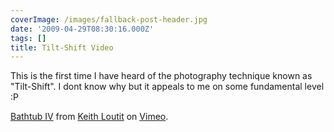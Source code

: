 ```yaml
---
coverImage: /images/fallback-post-header.jpg
date: '2009-04-29T08:30:16.000Z'
tags: []
title: Tilt-Shift Video
---
```


This is the first time I have heard of the photography technique known as "Tilt-Shift". I dont know why but it appeals to me on some fundamental level :P<!-- more -->

<object width="702" height="399" data="https://vimeo.com/moogaloop.swf?clip_id=3156959&amp;server=vimeo.com&amp;show_title=1&amp;show_byline=1&amp;show_portrait=1&amp;color=ffffff&amp;fullscreen=1" type="application/x-shockwave-flash"><param name="allowfullscreen" value="true" /><param name="allowscriptaccess" value="always" /><param name="src" value="https://vimeo.com/moogaloop.swf?clip_id=3156959&amp;server=vimeo.com&amp;show_title=1&amp;show_byline=1&amp;show_portrait=1&amp;color=ffffff&amp;fullscreen=1" /></object>
[Bathtub IV](https://vimeo.com/3156959) from [Keith Loutit](https://vimeo.com/keithloutit) on [Vimeo](https://vimeo.com).
